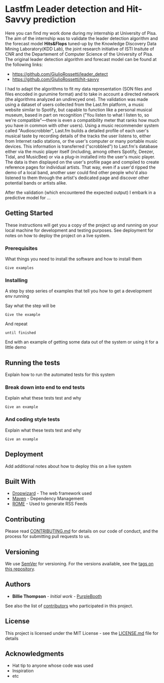 # Lastfm Leader detection and Hit-Savvy prediction

Here you can find my work done during my internship at University of Pisa. The aim of the internship was to validate the leader detection algorithm and the forecast model **Hits&Flops** tuned-up by the Knowledge Discovery Data Mining Laboratory(KDD Lab), the joint research initiative of ISTI Insitute of CNR and the Departement of Computer Science of the University of Pisa. The original leader detection algorithm and forecast model can be found at the following links:

- https://github.com/GiulioRossetti/leader_detect
- https://github.com/GiulioRossetti/hit-savvy

I had to adapt the algorithms to fit my data representation (SON files and files encoded in gurumine format) and to take in account a directed network (the algorithms analyzed an undirecyed one).
The validation was made using a dataset of users collected from the Last.fm platform, a music website similar to Spotify, but capable to function like a personal musical museum, based in part on recognition ("You listen to what I listen to, so we're compatible"—there is even a compatibility meter that ranks how much you have in common with other users). Using a music recommender system called "Audioscrobbler", Last.fm builds a detailed profile of each user's musical taste by recording details of the tracks the user listens to, either from Internet radio stations, or the user's computer or many portable music devices. This information is transferred ("scrobbled") to Last.fm's database either via the music player itself (including, among others Spotify, Deezer, Tidal, and MusicBee) or via a plug-in installed into the user's music player. The data is then displayed on the user's profile page and compiled to create reference pages for individual artists. That way, even if a user'd ripped the demo of a local band, another user could find other people who'd also listened to them through the artist's dedicated page and discover other potential bands or artists alike. 

After the validation (which encountered the expected output) I embark in a predictive model for ...

## Getting Started

These instructions will get you a copy of the project up and running on your local machine for development and testing purposes. See deployment for notes on how to deploy the project on a live system.

### Prerequisites

What things you need to install the software and how to install them

```
Give examples
```

### Installing

A step by step series of examples that tell you how to get a development env running

Say what the step will be

```
Give the example
```

And repeat

```
until finished
```

End with an example of getting some data out of the system or using it for a little demo

## Running the tests

Explain how to run the automated tests for this system

### Break down into end to end tests

Explain what these tests test and why

```
Give an example
```

### And coding style tests

Explain what these tests test and why

```
Give an example
```

## Deployment

Add additional notes about how to deploy this on a live system

## Built With

* [Dropwizard](http://www.dropwizard.io/1.0.2/docs/) - The web framework used
* [Maven](https://maven.apache.org/) - Dependency Management
* [ROME](https://rometools.github.io/rome/) - Used to generate RSS Feeds

## Contributing

Please read [CONTRIBUTING.md](https://gist.github.com/PurpleBooth/b24679402957c63ec426) for details on our code of conduct, and the process for submitting pull requests to us.

## Versioning

We use [SemVer](http://semver.org/) for versioning. For the versions available, see the [tags on this repository](https://github.com/your/project/tags). 

## Authors

* **Billie Thompson** - *Initial work* - [PurpleBooth](https://github.com/PurpleBooth)

See also the list of [contributors](https://github.com/your/project/contributors) who participated in this project.

## License

This project is licensed under the MIT License - see the [LICENSE.md](LICENSE.md) file for details

## Acknowledgments

* Hat tip to anyone whose code was used
* Inspiration
* etc


